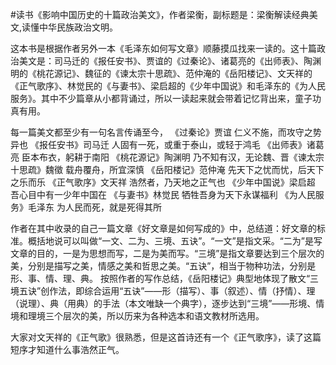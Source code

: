 #读书《影响中国历史的十篇政治美文》，作者梁衡，副标题是：梁衡解读经典美文,读懂中华民族政治文明。

这本书是根据作者另外一本《毛泽东如何写文章》顺藤摸瓜找来一读的。这十篇政治美文是：司马迁的《报任安书》、贾谊的《过秦论》、诸葛亮的《出师表》、陶渊明的《桃花源记》、魏征的《谏太宗十思疏》、范仲淹的《岳阳楼记》、文天祥的《正气歌序》、林觉民的《与妻书》、梁启超的《少年中国说》和毛泽东的《为人民服务》。其中不少篇章从小都背诵过，所以一读起来就会带着记忆背出来，童子功真有用。

每一篇美文都至少有一句名言传诵至今，
《过秦论》贾谊
仁义不施，而攻守之势异也
《报任安书》司马迁
人固有一死，或重于泰山，或轻于鸿毛
《出师表》诸葛亮
臣本布衣，躬耕于南阳
《桃花源记》陶渊明
乃不知有汉，无论魏、晋《谏太宗十思疏》魏徵
载舟覆舟，所宜深慎
《岳阳楼记》范仲淹
先天下之忧而忧，后天下之乐而乐
《正气歌序》文天祥
浩然者，乃天地之正气也
《少年中国说》梁启超
吾心目中有一少年中国在
《与妻书》林觉民
牺牲吾身为天下永谋福利
《为人民服务》毛泽东
为人民而死，就是死得其所

作者在其中收录的自己一篇文章《好文章是如何写成的》中，总结道：好文章的标准。概括地说可以叫做“一文、二为、三境、五诀”。“一文”是指文采。“二为”是写文章的目的，一是为思想而写，二是为美而写。“三境”是指文章要达到三个层次的美，分别是描写之美，情感之美和哲思之美。“五诀”，相当于物种功法，分别是形、事、情、理、典。
按照作者的写作总结，《岳阳楼记》典型地体现了散文“三境五诀”创作法，即综合运用“五诀”——形（描写）、事（叙述）、情（抒情）、理（说理）、典（用典）的手法（本文唯缺一个典字），逐步达到“三境”——形境、情境和理境三个层次的美，所以历来为各种选本和语文教材所选用。

大家对文天祥的《正气歌》很熟悉，但是这首诗还有一个《正气歌序》，读了这篇短序才知道什么事浩然正气。